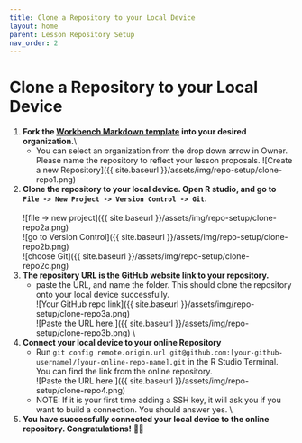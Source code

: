 ```yaml
---
title: Clone a Repository to your Local Device
layout: home
parent: Lesson Repository Setup
nav_order: 2
---
```


# Clone a Repository to your Local Device
1. **Fork the [Workbench Markdown template](https://github.com/new?template_name=workbench-template-md&template_owner=carpentries) into your desired organization.**\
    - You can select an organization from the drop down arrow in Owner. Please name the repository to reflect your lesson proposals.
![Create a new Repository]({{ site.baseurl }}/assets/img/repo-setup/clone-repo1.png)
2. **Clone the repository to your local device. Open R studio, and go to `File -> New Project -> Version Control -> Git`.**\
\
![file -> new project]({{ site.baseurl }}/assets/img/repo-setup/clone-repo2a.png)\
![go to Version Control]({{ site.baseurl }}/assets/img/repo-setup/clone-repo2b.png)\
![choose Git]({{ site.baseurl }}/assets/img/repo-setup/clone-repo2c.png)
3. **The repository URL is the GitHub website link to your repository.**
    - paste the URL, and name the folder. This should clone the repository onto your local device successfully.\
    ![Your GitHub repo link]({{ site.baseurl }}/assets/img/repo-setup/clone-repo3a.png)\
    ![Paste the URL here.]({{ site.baseurl }}/assets/img/repo-setup/clone-repo3b.png)
    \
4. **Connect your local device to your online Repository**
    - Run `git config remote.origin.url git@github.com:[your-github-username]/[your-online-repo-name].git` in the R Studio Terminal. You can find the link from the online repository.\
    ![Paste the URL here.]({{ site.baseurl }}/assets/img/repo-setup/clone-repo4.png)
    - NOTE: If it is your first time adding a SSH key, it will ask you if you want to build a connection. You should answer yes. 
    \
5. **You have successfully connected your local device to the online repository. Congratulations!** 🎉🎉




